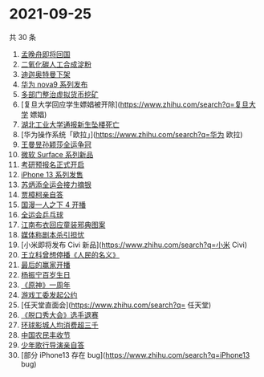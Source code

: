 # 2021-09-25

共 30 条

<!-- BEGIN ZHIHUSEARCH -->
<!-- 最后更新时间 Sat Sep 25 2021 17:10:03 GMT+0800 (China Standard Time) -->
1. [孟晚舟即将回国](https://www.zhihu.com/search?q=孟晚舟)
1. [二氧化碳人工合成淀粉](https://www.zhihu.com/search?q=淀粉)
1. [迪迦奥特曼下架](https://www.zhihu.com/search?q=迪迦奥特曼)
1. [华为 nova9 系列发布](https://www.zhihu.com/search?q=华为nova9)
1. [多部门整治虚拟货币挖矿](https://www.zhihu.com/search?q=虚拟货币)
1. [复旦大学回应学生嫖娼被开除](https://www.zhihu.com/search?q=复旦大学 嫖娼)
1. [湖北工业大学通报新生坠楼死亡](https://www.zhihu.com/search?q=湖北工业大学)
1. [华为操作系统「欧拉」](https://www.zhihu.com/search?q=华为 欧拉)
1. [王曼昱孙颖莎全运争冠](https://www.zhihu.com/search?q=孙颖莎)
1. [微软 Surface 系列新品](https://www.zhihu.com/search?q=Surface)
1. [考研预报名正式开启](https://www.zhihu.com/search?q=考研预报名)
1. [iPhone 13 系列发售](https://www.zhihu.com/search?q=iPhone13)
1. [苏炳添全运会接力摘银](https://www.zhihu.com/search?q=苏炳添)
1. [贾樟柯亲自答](https://www.zhihu.com/search?q=一直游到海水变蓝)
1. [国漫一人之下 4 开播](https://www.zhihu.com/search?q=一人之下4)
1. [全运会乒乓球](https://www.zhihu.com/search?q=全运会乒乓球)
1. [江南布衣回应童装邪典图案](https://www.zhihu.com/search?q=江南布衣)
1. [媒体称剧本杀引担忧](https://www.zhihu.com/search?q=剧本杀)
1. [小米即将发布 Civi 新品](https://www.zhihu.com/search?q=小米 Civi)
1. [王立科曾想停播《人民的名义》](https://www.zhihu.com/search?q=王立科)
1. [最后的赢家开播](https://www.zhihu.com/search?q=最后的赢家)
1. [杨振宁百岁生日](https://www.zhihu.com/search?q=杨振宁)
1. [《原神》一周年](https://www.zhihu.com/search?q=原神)
1. [游戏工委发起公约](https://www.zhihu.com/search?q=游戏工委)
1. [任天堂直面会](https://www.zhihu.com/search?q= 任天堂)
1. [《脱口秀大会》选手退赛](https://www.zhihu.com/search?q=脱口秀大会)
1. [环球影城人均消费超三千 ](https://www.zhihu.com/search?q=环球影城)
1. [中国农民丰收节](https://www.zhihu.com/search?q=中国农民丰收节)
1. [少年歌行导演亲自答](https://www.zhihu.com/search?q=少年歌行)
1. [部分 iPhone13 存在 bug](https://www.zhihu.com/search?q=iPhone13 bug)
<!-- END ZHIHUSEARCH -->
